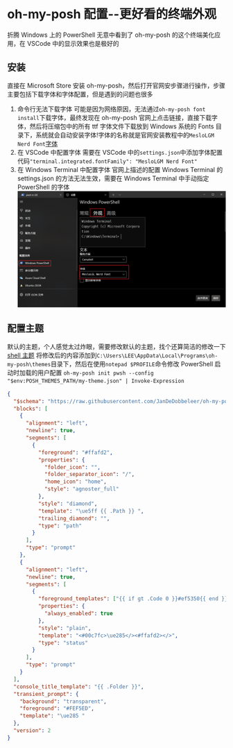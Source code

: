 # oh-my-posh 配置--更好看的终端外观

折腾 Windows 上的 PowerShell 无意中看到了 oh-my-posh 的这个终端美化应用，在 VSCode 中的显示效果也是极好的

## 安装

直接在 Microsoft Store 安装 oh-my-posh，然后打开官网安步骤进行操作，步骤主要包括下载字体和字体配置，但是遇到的问题也很多

1. 命令行无法下载字体
   可能是因为网络原因，无法通过`oh-my-posh font install`下载字体，最终发现在 oh-my-posh 官网上点击链接，直接下载字体，然后将压缩包中的所有 ttf 字体文件下载放到 Windows 系统的 Fonts 目录下，系统就会自动安装字体!字体的名称就是官网安装教程中的`MesloLGM Nerd Font`[字体](https://github.com/ryanoasis/nerd-fonts/releases/download/v3.0.2/Meslo.zip)
2. 在 VSCode 中配置字体
   需要在 VSCode 中的`settings.json`中添加字体配置代码`"terminal.integrated.fontFamily": "MesloLGM Nerd Font"`
3. 在 Windows Terminal 中配置字体
   官网上描述的配置 Windows Terminal 的 settings.json 的方法无法生效，需要在 Windows Terminal 中手动指定 PowerShell 的字体
   ![字体设置](./images/font-setting.png)

## 配置主题

默认的主题，个人感觉太过炸眼，需要修改默认的主题，找个还算简洁的修改一下[shell 主题](https://github.com/JanDeDobbeleer/oh-my-posh/blob/main/themes/1_shell.omp.json)
将修改后的内容添加到`C:\Users\LEE\AppData\Local\Programs\oh-my-posh\themes`目录下，然后在使用`notepad $PROFILE`命令修改 PowerShell 启动时加载的用户配置
`oh-my-posh init pwsh --config "$env:POSH_THEMES_PATH/my-theme.json" | Invoke-Expression`

```json
{
  "$schema": "https://raw.githubusercontent.com/JanDeDobbeleer/oh-my-posh/main/themes/schema.json",
  "blocks": [
    {
      "alignment": "left",
      "newline": true,
      "segments": [
        {
          "foreground": "#ffafd2",
          "properties": {
            "folder_icon": "",
            "folder_separator_icon": "/",
            "home_icon": "home",
            "style": "agnoster_full"
          },
          "style": "diamond",
          "template": "\ue5ff {{ .Path }} ",
          "trailing_diamond": "",
          "type": "path"
        }
      ],
      "type": "prompt"
    },
    {
      "alignment": "left",
      "newline": true,
      "segments": [
        {
          "foreground_templates": ["{{ if gt .Code 0 }}#ef5350{{ end }}"],
          "properties": {
            "always_enabled": true
          },
          "style": "plain",
          "template": "<#00c7fc>\ue285</><#ffafd2></>",
          "type": "status"
        }
      ],
      "type": "prompt"
    }
  ],
  "console_title_template": "{{ .Folder }}",
  "transient_prompt": {
    "background": "transparent",
    "foreground": "#FEF5ED",
    "template": "\ue285 "
  },
  "version": 2
}
```
